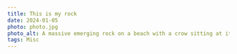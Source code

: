 ```yaml
---
title: This is my rock
date: 2024-01-05
photo: photo.jpg
photo_alt: A massive emerging rock on a beach with a crow sitting at its top
tags: Misc
---
```

